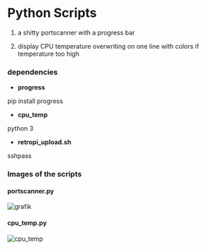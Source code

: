 # Python Scripts
1. a shitty portscanner with a progress bar

2. display CPU temperature overwriting on one line with colors if temperature too high

### dependencies

* **progress**

pip install progress

* **cpu_temp**

python 3

* **retropi_upload.sh**

sshpass


### Images of the scripts

#### portscanner.py

![grafik](https://user-images.githubusercontent.com/61902639/100552292-90b94700-3286-11eb-9d11-e6758fe785cd.png)

#### cpu_temp.py

![cpu_temp](https://user-images.githubusercontent.com/61902639/100802089-33113000-3429-11eb-956e-9f32576e050c.jpg)
